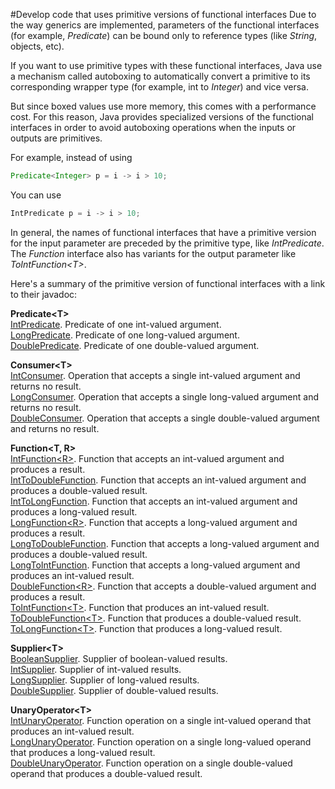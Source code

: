 #Develop code that uses primitive versions of functional interfaces
Due to the way generics are implemented, parameters of the functional interfaces (for example, *Predicate<T>*) can be bound only to reference types (like *String*, objects, etc).

If you want to use primitive types with these functional interfaces, Java use a mechanism called autoboxing to automatically convert a primitive to its corresponding wrapper type (for example, int to *Integer*) and vice versa.

But since boxed values use more memory, this comes with a performance cost. For this reason, Java provides specialized versions of the functional interfaces in order to avoid autoboxing operations when the inputs or outputs are primitives.

For example, instead of using
````java
Predicate<Integer> p = i -> i > 10;
````
You can use
````java
IntPredicate p = i -> i > 10;
````

In general, the names of functional interfaces that have a primitive version for the input parameter are preceded by the primitive type, like *IntPredicate*.
The *Function* interface also has variants for the output parameter like *ToIntFunction&lt;T&gt;*.

Here's a summary of the primitive version of functional interfaces with a link to their javadoc:

**Predicate&lt;T&gt;**  
[IntPredicate](https://docs.oracle.com/javase/8/docs/api/java/util/function/IntPredicate.html). Predicate of one int-valued argument.  
[LongPredicate](https://docs.oracle.com/javase/8/docs/api/java/util/function/LongPredicate.html). Predicate of one long-valued argument.  
[DoublePredicate](https://docs.oracle.com/javase/8/docs/api/java/util/function/DoublePredicate.html). Predicate of one double-valued argument.

**Consumer&lt;T&gt;**  
[IntConsumer](https://docs.oracle.com/javase/8/docs/api/java/util/function/IntConsumer.html). Operation that accepts a single int-valued argument and returns no result.  
[LongConsumer](https://docs.oracle.com/javase/8/docs/api/java/util/function/LongConsumer.html). Operation that accepts a single long-valued argument and returns no result.  
[DoubleConsumer](https://docs.oracle.com/javase/8/docs/api/java/util/function/DoubleConsumer.html). Operation that accepts a single double-valued argument and returns no result.

**Function&lt;T, R&gt;**  
[IntFunction&lt;R&gt;](https://docs.oracle.com/javase/8/docs/api/java/util/function/IntFunction.html). Function that accepts an int-valued argument and produces a result.  
[IntToDoubleFunction](https://docs.oracle.com/javase/8/docs/api/java/util/function/IntToDoubleFunction.html). Function that accepts an int-valued argument and produces a double-valued result.  
[IntToLongFunction](https://docs.oracle.com/javase/8/docs/api/java/util/function/IntToLongFunction.html). Function that accepts an int-valued argument and produces a long-valued result.  
[LongFunction&lt;R&gt;](https://docs.oracle.com/javase/8/docs/api/java/util/function/LongFunction.html). Function that accepts a long-valued argument and produces a result.  
[LongToDoubleFunction](https://docs.oracle.com/javase/8/docs/api/java/util/function/LongToDoubleFunction.html). Function that accepts a long-valued argument and produces a double-valued result.  
[LongToIntFunction](https://docs.oracle.com/javase/8/docs/api/java/util/function/LongToIntFunction.html). Function that accepts a long-valued argument and produces an int-valued result.  
[DoubleFunction&lt;R&gt;](https://docs.oracle.com/javase/8/docs/api/java/util/function/DoubleFunction.html). Function that accepts a double-valued argument and produces a result.  
[ToIntFunction&lt;T&gt;](https://docs.oracle.com/javase/8/docs/api/java/util/function/ToIntFunction.html). Function that produces an int-valued result.  
[ToDoubleFunction&lt;T&gt;](https://docs.oracle.com/javase/8/docs/api/java/util/function/ToDoubleFunction.html). Function that produces a double-valued result.  
[ToLongFunction&lt;T&gt;](https://docs.oracle.com/javase/8/docs/api/java/util/function/ToLongFunction.html). Function that produces a long-valued result.

**Supplier&lt;T&gt;**  
[BooleanSupplier](https://docs.oracle.com/javase/8/docs/api/java/util/function/BooleanSupplier.html). Supplier of boolean-valued results.  
[IntSupplier](https://docs.oracle.com/javase/8/docs/api/java/util/function/IntSupplier.html). Supplier of int-valued results.  
[LongSupplier](https://docs.oracle.com/javase/8/docs/api/java/util/function/LongSupplier.html). Supplier of long-valued results.  
[DoubleSupplier](https://docs.oracle.com/javase/8/docs/api/java/util/function/DoubleSupplier.html). Supplier of double-valued results.

**UnaryOperator&lt;T&gt;**  
[IntUnaryOperator](https://docs.oracle.com/javase/8/docs/api/java/util/function/IntUnaryOperator.html). Function operation on a single int-valued operand that produces an int-valued result.  
[LongUnaryOperator](https://docs.oracle.com/javase/8/docs/api/java/util/function/LongUnaryOperator.html). Function operation on a single long-valued operand that produces a long-valued result.  
[DoubleUnaryOperator](https://docs.oracle.com/javase/8/docs/api/java/util/function/DoubleUnaryOperator.html). Function operation on a single double-valued operand that produces a double-valued result.
